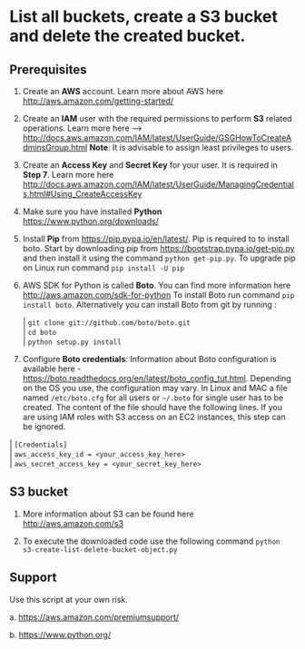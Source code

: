 List all buckets, create a S3 bucket and delete the created bucket.
===============================================================================================

Prerequisites
--------------

1.  Create an **AWS** account. Learn more about AWS here http://aws.amazon.com/getting-started/

2.  Create an **IAM** user with the required permissions to perform **S3** related operations. Learn more here --> http://docs.aws.amazon.com/IAM/latest/UserGuide/GSGHowToCreateAdminsGroup.html
	**Note**: It is advisable to assign least privileges to users.
	
3.	Create an **Access Key** and **Secret Key** for your user. It is required in **Step 7**. Learn more here http://docs.aws.amazon.com/IAM/latest/UserGuide/ManagingCredentials.html#Using_CreateAccessKey
 
4.	Make sure you have installed **Python** https://www.python.org/downloads/

5.  Install **Pip** from https://pip.pypa.io/en/latest/. Pip is required to to install boto. 
    Start by downloading pip from https://bootstrap.pypa.io/get-pip.py and then install it using the command ``python get-pip.py``. To upgrade pip on Linux run command ``pip install -U pip``

6.  AWS SDK for Python is called **Boto**. You can find more information here http://aws.amazon.com/sdk-for-python
    To install Boto run command ``pip install boto``. Alternatively you can install Boto from git by running :
    
    | ``git clone git://github.com/boto/boto.git``  
    | ``cd boto``  
    | ``python setup.py install``  
    
7.  Configure **Boto credentials**: Information about Boto configuration is available here - https://boto.readthedocs.org/en/latest/boto_config_tut.html. Depending on the OS you use, the configuration may vary. In Linux and MAC a file named ``/etc/boto.cfg`` for all users or ``~/.boto`` for single user has to be created. The content of the file should have the following lines. If you are using IAM roles with S3 access on an EC2 instances, this step can be ignored.
    
  | ``[Credentials]``  
  | ``aws_access_key_id = <your_access_key_here>``  
  | ``aws_secret_access_key = <your_secret_key_here>`` 

S3 bucket
-------------------    
1.  More information about S3 can be found here http://aws.amazon.com/s3

2.	To execute the downloaded code use the following command ``python s3-create-list-delete-bucket-object.py``

Support
-------------------
Use this script at your own risk.

a.	https://aws.amazon.com/premiumsupport/

b.	https://www.python.org/